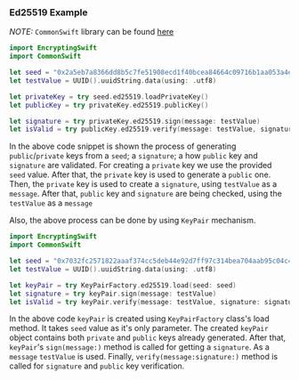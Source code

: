 ### Ed25519 Example

*NOTE:* `CommonSwift` library can be found [here](https://github.com/sublabdev/common-swift)

```Swift
import EncryptingSwift
import CommonSwift

let seed = "0x2a5eb7a8366dd8b5c7fe51908ecd1f40bcea84664c09716b1aa053a4e5f1c677".hex.decode()
let testValue = UUID().uuidString.data(using: .utf8)

let privateKey = try seed.ed25519.loadPrivateKey()
let publicKey = try privateKey.ed25519.publicKey()

let signature = try privateKey.ed25519.sign(message: testValue)
let isValid = try publicKey.ed25519.verify(message: testValue, signature: signature)
```
In the above code snippet is shown the process of generating `public`/`private` keys from a `seed`; a `signature`; a how `public` key and `signature` are validated.
For creating a `private` key we use the provided `seed` value. After that, the `private` key is used to generate a `public` one.
Then, the `private` key is used to create a `signature`, using `testValue` as a `message`. After
that, `public` key and `signature` are being checked, using the `testValue` as a `message`

Also, the above process can be done by using `KeyPair` mechanism.

```Swift
import EncryptingSwift
import CommonSwift

let seed = "0x7032fc2571822aaaf374cc5deb44e92d7ff97c314bea704aab95c04c4c4229b1".hex.decode()
let testValue = UUID().uuidString.data(using: .utf8)

let keyPair = try KeyPairFactory.ed25519.load(seed: seed)
let signature = try keyPair.sign(message: testValue)
let isValid = try keyPair.verify(message: testValue, signature: signature)
```

In the above code `keyPair` is created using `KeyPairFactory` class's load method.
It takes `seed` value as it's only parameter. The created `keyPair` object contains both `private` and `public` keys already generated.
After that, `keyPair`'s `sign(message:)` method is called for getting a `signature`.
As a `message` `testValue` is used.
Finally, `verify(message:signature:)` method is called for `signature` and `public` key verification.